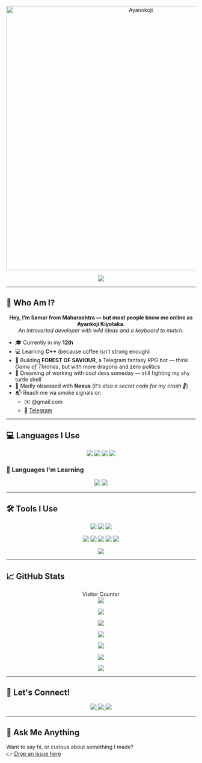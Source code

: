 <p align="center">
  <a href="https://t.me/akito_yamada_xd">
    <img src="https://files.catbox.moe/1bt91y.jpg" alt="Ayanokoji" height="700"/>
  </a>
</p>

<p align="center">
  <a href="https://github.com/Programmer-XD">
    <img src="https://readme-typing-svg.demolab.com/?lines=Full-stack%20Web%20and%20App%20Developer;Creative%20Telegram%20Bot%20Designer;Coding%20since%20Childhood;Always%20Exploring%20New%20Tech&font=Fira%20Code&center=true&width=500&height=50&color=f75c7e&vCenter=true&pause=1000&size=24" />
  </a>
</p>

---

## 👋 Who Am I?

<p align="center">
  <b>Hey, I’m Samar from Maharashtra — but most people know me online as Ayankoji Kiyotaka.</b><br>
  <i>An introverted developer with wild ideas and a keyboard to match.</i>
</p>

- 🎓 Currently in my **12th**
- 💻 Learning **C++** (because coffee isn't strong enough)
- 🐉 Building **FOREST OF SAVIOUR**, a Telegram fantasy RPG bot — think *Game of Thrones*, but with more dragons and zero politics
- 🤝 Dreaming of working with cool devs someday — still fighting my shy turtle shell
- 🎩 Madly obsessed with **Nexus** (*it’s also a secret code for my crush 🫣*)
- 📬 Reach me via smoke signals or:
  - ✉️ @gmail.com
  - 💬 [Telegram](https://telegram.me/akitoxd)

---

## 💻 Languages I Use

<p align="center">
  <img src="https://img.shields.io/badge/HTML5-E34F26?style=for-the-badge&logo=html5&logoColor=white"/>
  <img src="https://img.shields.io/badge/json-5E5C5C?style=for-the-badge&logo=json&logoColor=white"/>
  <img src="https://img.shields.io/badge/Python-FFD43B?style=for-the-badge&logo=python&logoColor=blue"/>
  <img src="https://img.shields.io/badge/Scratch-4D97FF?style=for-the-badge&logo=Scratch&logoColor=white"/>
</p>

### 🌱 Languages I'm Learning

<p align="center">
  <img src="https://img.shields.io/badge/JavaScript-323330?style=for-the-badge&logo=javascript&logoColor=F7DF1E"/>
  <img src="https://img.shields.io/badge/PHP-777BB4?style=for-the-badge&logo=php&logoColor=white"/>
</p>

---

## 🛠️ Tools I Use

<p align="center">
  <img src="https://img.shields.io/badge/Git-F05032?style=for-the-badge&logo=git&logoColor=white"/>
  <img src="https://img.shields.io/badge/Docker-2CA5E0?style=for-the-badge&logo=docker&logoColor=white"/>
  <img src="https://img.shields.io/badge/Heroku-430098?style=for-the-badge&logo=heroku&logoColor=white"/>
</p>

<p align="center">
  <img src="https://img.shields.io/badge/PostgreSQL-316192?style=for-the-badge&logo=postgresql&logoColor=white"/>
  <img src="https://img.shields.io/badge/SQLite-07405E?style=for-the-badge&logo=sqlite&logoColor=white"/>
  <img src="https://img.shields.io/badge/MySQL-00000F?style=for-the-badge&logo=mysql&logoColor=white"/>
  <img src="https://img.shields.io/badge/MongoDB-4EA94B?style=for-the-badge&logo=mongodb&logoColor=white"/>
  <img src="https://img.shields.io/badge/redis-%23DD0031.svg?style=for-the-badge&logo=redis&logoColor=white"/>
</p>

<p align="center">
  <img src="https://img.shields.io/badge/Visual%20Studio%20Code-0078d7.svg?style=for-the-badge&logo=visual-studio-code&logoColor=white"/>
</p>

---

## 📈 GitHub Stats

<p align="center">
  Visitor Counter<br>
  <img src="https://profile-counter.glitch.me/programmer-xd/count.svg" />
</p>

<p align="center">
  <img src="https://github-contribution-stats.vercel.app/api?username=programmer-xd&count_private=true&show_icons=true&theme=radical" />
</p>

<p align="center">
  <img src="https://denvercoder1-github-readme-stats.vercel.app/api/?username=programmer-xd&show_icons=True&include_all_commits=True&count_private=True&theme=react&hide_border=True&bg_color=1F222E&title_color=F85D7F&icon_color=F8D866" />
</p>

<p align="center">
  <img src="https://github-readme-streak-stats.herokuapp.com?user=programmer-xd&theme=tokyonight" />
</p>

<p align="center">
  <img src="https://github-readme-activity-graph.vercel.app/graph/?username=programmer-xd&bg_color=1F222E&color=F8D866&line=F85D7F&point=FFFFFF&hide_border=true" />
</p>

<p align="center">
  <img src="https://github-readme-stats.vercel.app/api/top-langs/?username=programmer-xd&layout=compact&theme=tokyonight" />
</p>

<p align="center">
  <img src="https://github-profile-trophy.vercel.app/?username=programmer-xd&theme=onedark" />
</p>

---

## 📲 Let's Connect!

<p align="center">
  <a href="https://telegram.me/ishikki_akabane">
    <img src="https://img.shields.io/badge/Telegram-2CA5E0?style=for-the-badge&logo=telegram&logoColor=white"/>
  </a>
  <a href="https://github.com/programmer-xd">
    <img src="https://img.shields.io/badge/GitHub-100000?style=for-the-badge&logo=github&logoColor=white"/>
  </a>
  <a href="https://www.instagram.com/damn_samar/">
    <img src="https://img.shields.io/badge/Instagram-E4405F?style=for-the-badge&logo=instagram&logoColor=white" />
  </a>
</p>

---

## 💬 Ask Me Anything

Want to say hi, or curious about something I made?  
👉 [Drop an issue here](https://github.com/programmer-xd/programmer-xd/issues)
